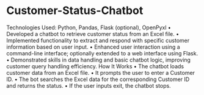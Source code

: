 # Customer-Status-Chatbot
Technologies Used: Python, Pandas, Flask (optional), OpenPyxl
• Developed a chatbot to retrieve customer status from an Excel file.
• Implemented functionality to extract and respond with specific customer information based on user input.
• Enhanced user interaction using a command-line interface; optionally extended to a web interface using Flask.
• Demonstrated skills in data handling and basic chatbot logic, improving customer query handling efficiency.
How It Works
• The chatbot loads customer data from an Excel file.
• It prompts the user to enter a Customer ID.
• The bot searches the Excel data for the corresponding Customer ID and returns the status.
• If the user inputs exit, the chatbot stops.

